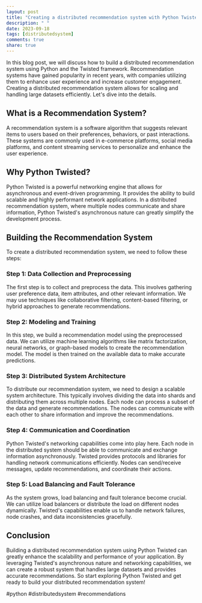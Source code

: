 ```yaml
---
layout: post
title: "Creating a distributed recommendation system with Python Twisted"
description: " "
date: 2023-09-18
tags: [distributedsystem]
comments: true
share: true
---
```


In this blog post, we will discuss how to build a distributed recommendation system using Python and the Twisted framework. Recommendation systems have gained popularity in recent years, with companies utilizing them to enhance user experience and increase customer engagement. Creating a distributed recommendation system allows for scaling and handling large datasets efficiently. Let's dive into the details.

## What is a Recommendation System?

A recommendation system is a software algorithm that suggests relevant items to users based on their preferences, behaviors, or past interactions. These systems are commonly used in e-commerce platforms, social media platforms, and content streaming services to personalize and enhance the user experience.

## Why Python Twisted?

Python Twisted is a powerful networking engine that allows for asynchronous and event-driven programming. It provides the ability to build scalable and highly performant network applications. In a distributed recommendation system, where multiple nodes communicate and share information, Python Twisted's asynchronous nature can greatly simplify the development process.

## Building the Recommendation System

To create a distributed recommendation system, we need to follow these steps:

### Step 1: Data Collection and Preprocessing

The first step is to collect and preprocess the data. This involves gathering user preference data, item attributes, and other relevant information. We may use techniques like collaborative filtering, content-based filtering, or hybrid approaches to generate recommendations.

### Step 2: Modeling and Training

In this step, we build a recommendation model using the preprocessed data. We can utilize machine learning algorithms like matrix factorization, neural networks, or graph-based models to create the recommendation model. The model is then trained on the available data to make accurate predictions.

### Step 3: Distributed System Architecture

To distribute our recommendation system, we need to design a scalable system architecture. This typically involves dividing the data into shards and distributing them across multiple nodes. Each node can process a subset of the data and generate recommendations. The nodes can communicate with each other to share information and improve the recommendations.

### Step 4: Communication and Coordination

Python Twisted's networking capabilities come into play here. Each node in the distributed system should be able to communicate and exchange information asynchronously. Twisted provides protocols and libraries for handling network communications efficiently. Nodes can send/receive messages, update recommendations, and coordinate their actions.

### Step 5: Load Balancing and Fault Tolerance

As the system grows, load balancing and fault tolerance become crucial. We can utilize load balancers or distribute the load on different nodes dynamically. Twisted's capabilities enable us to handle network failures, node crashes, and data inconsistencies gracefully.

## Conclusion

Building a distributed recommendation system using Python Twisted can greatly enhance the scalability and performance of your application. By leveraging Twisted's asynchronous nature and networking capabilities, we can create a robust system that handles large datasets and provides accurate recommendations. So start exploring Python Twisted and get ready to build your distributed recommendation system!

#python #distributedsystem #recommendations